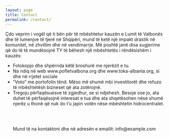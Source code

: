 ```yaml
---
layout: page
title: Contact
permalink: /contact/
---
```


Çdo veprim i vogël që ti bën për të mbështetur kauzën e Lumit të Valbonës dhe të lumenjve të tjerë në Shqipëri, mund të ketë një impakt drastik në komunitet, në zhvillim dhe në vendimarrje. Më poshtë janë disa sugjerime që do të të mundësojnë TY të bëhesh një mbështetës i rëndësishëm i kauzës:
<ul>
  <li>Fotokopjo dhe shpërnda këtë broshurë me njerëzit e tu.</li>
  <li>Na ndiq në web www.pofletvalbona.org dhe www.toka-albania.org, si dhe në rrjetet sociale</li>
<li>“Voto” me portofolin tënd. Mëso më shumë mbi investitorët dhe refuzo të mbështetësh bizneset që ata zotërojnë.</li>
<li>Tregoju përfaqësuesve të zgjedhur, se si ndjehesh. Besoje ose jo, ata duhet të përfaqësojnë interesat e tua dhe ata shqetësohen nëse shumë njerëz u thonë që nuk do t’u japin votën nëse mbështetin hidrocentralet.</li>
  
<br><br>
<p>Mund të na kontaktoni dhe në adresën e emailit: info@example.com</p>
